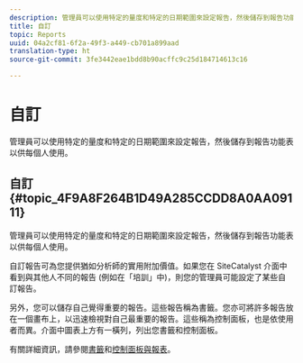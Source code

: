 ```yaml
---
description: 管理員可以使用特定的量度和特定的日期範圍來設定報告，然後儲存到報告功能表以供每個人使用。
title: 自訂
topic: Reports
uuid: 04a2cf81-6f2a-49f3-a449-cb701a899aad
translation-type: ht
source-git-commit: 3fe3442eae1bdd8b90acffc9c25d184714613c16

---
```



# 自訂

管理員可以使用特定的量度和特定的日期範圍來設定報告，然後儲存到報告功能表以供每個人使用。

## 自訂 {#topic_4F9A8F264B1D49A285CCDD8A0AA09111}

管理員可以使用特定的量度和特定的日期範圍來設定報告，然後儲存到報告功能表以供每個人使用。

自訂報告可為您提供猶如分析師的實用附加價值。如果您在 SiteCatalyst 介面中看到與其他人不同的報告 (例如在「培訓」中)，則您的管理員可能設定了某些自訂報告。

另外，您可以儲存自己覺得重要的報告。這些報告稱為書籤。您亦可將許多報告放在一個畫布上，以迅速檢視對自己最重要的報告。這些稱為控制面板，也是依使用者而異。介面中圖表上方有一橫列，列出您書籤和控制面板。

有關詳細資訊，請參閱[書籤](https://docs.adobe.com/content/help/zh-Hant/analytics/analyze/reports-analytics/bookmarks.html)和[控制面板與報表](https://docs.adobe.com/content/help/zh-Hant/analytics/admin/server-call-usage/server-call-usage-dashboard.html)。
